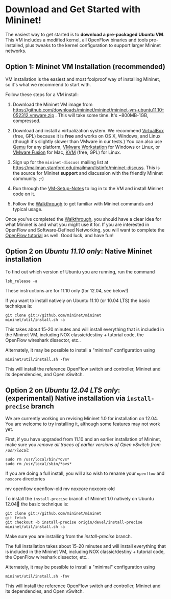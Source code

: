 Download and Get Started with Mininet!
=======================================

The easiest way to get started is to **download a pre-packaged Ubuntu VM**. This VM includes a modified kernel, all OpenFlow binaries and tools pre-installed, plus tweaks to the kernel configuration to support larger Mininet networks.


Option 1: Mininet VM Installation (recommended)
------------------------------------------------
VM installation is the easiest and most foolproof way of installing Mininet, so it's what we recommend to start with.

Follow these steps for a VM install:

1. Download the Mininet VM image from https://github.com/downloads/mininet/mininet/mininet-vm-ubuntu11.10-052312.vmware.zip . This will take some time. It's ~800MB-1GB, compressed.

1. Download and install a virtualization system. We recommend [VirtualBox](http://www.virtualbox.org/wiki/Downloads) (free, GPL) because it is **free** and works on OS X, Windows, and Linux (though it's slightly slower than VMware in our tests.) You can also use [Qemu](http://qemu.org) for any platform, [VMware Workstation](http://www.vmware.com/products/workstation/) for Windows or Linux, or [VMware Fusion](http://www.vmware.com/products/fusion) for Mac, [KVM](http://www.linux-kvm.org) (free, GPL) for Linux.

2. Sign up for the `mininet-discuss` mailing list at https://mailman.stanford.edu/mailman/listinfo/mininet-discuss. This is the source for Mininet **support** and discussion with the friendly Mininet community. ;-)

3. Run through the [VM-Setup-Notes](VM-Setup-Notes) to log in to the VM and install Mininet code on it.

4. Follow the [Walkthrough](Walkthrough) to get familiar with Mininet commands and typical usage.

Once you've completed the [Walkthrough](Walkthrough), you should have a clear idea for what Mininet is and what you might use it for. If you are interested in OpenFlow and Software-Defined Networking, you will want to complete the [OpenFlow tutorial](http://www.openflow.org/wk/index.php/OpenFlow_Tutorial) as well. Good luck, and have fun!


Option 2 on *Ubuntu 11.10 only*: Native Mininet installation
------------------------------------------------------

To find out which version of Ubuntu you are running, run the command

    lsb_release -a

These instructions are for 11.10 only (for 12.04, see below!)

If you want to install natively on Ubuntu 11.10 (or 10.04 LTS) the basic technique is:

    git clone git://github.com/mininet/mininet
    mininet/util/install.sh -a

This takes about 15-20 minutes and will install everything that is included in the Mininet VM, including NOX classic/destiny + tutorial code, the OpenFlow wireshark dissector, etc..

Alternately, it may be possible to install a "minimal" configuration using

    mininet/util/install.sh -fnv

This will install the reference OpenFlow switch and controller, Mininet and its dependencies, and Open vSwitch.

Option 2 on *Ubuntu 12.04 LTS only*: (experimental) Native installation via `install-precise` branch
------------------------------------------------------

We are currently working on revising Mininet 1.0 for installation on 12.04. You are welcome to try installing it, although some features may not work yet.

First, if you have upgraded from 11.10 and an earlier installation of Mininet, make sure you *remove all traces of earlier versions of Open vSwitch from `/usr/local`*:

    sudo rm /usr/local/bin/*ovs*
    sudo rm /usr/local/sbin/*ovs*

If you are doing a full install, you will also wish to rename your `openflow` and `noxcore` directories

   mv openflow openflow-old
   mv noxcore noxcore-old

To install the `install-precise` branch of Mininet 1.0 natively on Ubuntu 12.04 the basic technique is:

    git clone git://github.com/mininet/mininet
    git fetch
    git checkout -b install-precise origin/devel/install-precise
    mininet/util/install.sh -a

Make sure you are installing from the *install-precise* branch.

The full installation takes about 15-20 minutes and will install everything that is included in the Mininet VM, including NOX classic/destiny + tutorial code, the OpenFlow wireshark dissector, etc..

Alternately, it may be possible to install a "minimal" configuration using

    mininet/util/install.sh -fnv

This will install the reference OpenFlow switch and controller, Mininet and its dependencies, and Open vSwitch.
